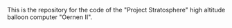 This is the repository for the code of the "Project Stratosphere" high altitude balloon computer "Oernen II".
